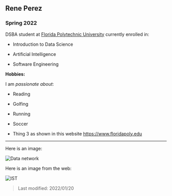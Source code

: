 ## Rene Perez

### Spring 2022 

DSBA student at [Florida Polytechnic University](https://www.floridapoly.edu) currently enrolled in: 

- Introduction to Data Science

- Artificial Intelligence

- Software Engineering


**Hobbies:**

I am _passionate about_: 

- Reading

- Golfing

- Running

- Soccer

- Thing 3 as shown in this website <https://www.floridapoly.edu>

***
Here is an image:

![Data network](dataNetwork.jpg)

Here is an image from the web:

![IST](https://external-content.duckduckgo.com/iu/?u=http%3A%2F%2Fmgmcgrath.com%2Fwp-content%2Fuploads%2F2014%2F08%2FFlorida.jpg&f=1&nofb=1)

> Last modified: 2022/01/20
